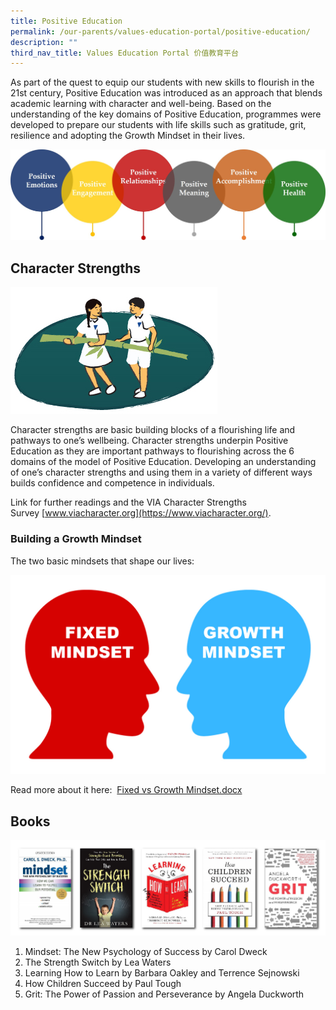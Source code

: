 ```yaml
---
title: Positive Education
permalink: /our-parents/values-education-portal/positive-education/
description: ""
third_nav_title: Values Education Portal 价值教育平台
---
```

As part of the quest to equip our students with new skills to flourish in the 21st century, Positive Education was introduced as an approach that blends academic learning with character and well-being. Based on the understanding of the key domains of Positive Education, programmes were developed to prepare our students with life skills such as gratitude, grit, resilience and adopting the Growth Mindset in their lives.

  

![02_PositiveEducation07.jpg](/images/02_PositiveEducation07.jpg)


## Character Strengths

![02_PositiveEducation_CharacterStrengths.jpg](/images/02_PositiveEducation_CharacterStrengths.jpg)  

Character strengths are basic building blocks of a flourishing life and pathways to one’s wellbeing. Character strengths underpin Positive Education as they are important pathways to flourishing across the 6 domains of the model of Positive Education. Developing an understanding of one’s character strengths and using them in a variety of different ways builds confidence and competence in individuals.
  

Link for further readings and the VIA Character Strengths Survey [www.viacharacter.org](https://www.viacharacter.org/).

  

### Building a Growth Mindset


The two basic mindsets that shape our lives:

  

![02_PositiveEducation05.jpg](/images/02_PositiveEducation05.jpg) 

  

Read more about it here:  [Fixed vs Growth Mindset.docx](https://nanhuahigh-moe-edu-sg-admin.cwp.sg/qql/slot/u528/Fixed%20vs%20Growth%20Mindset.docx)


## Books

![02_PositiveEducation06.jpg](/images/02_PositiveEducation06.jpg)  

  
  

1. Mindset: The New Psychology of Success by Carol Dweck  
2. The Strength Switch by Lea Waters  
3. Learning How to Learn by Barbara Oakley and Terrence Sejnowski  
4. How Children Succeed by Paul Tough  
5. Grit: The Power of Passion and Perseverance by Angela Duckworth